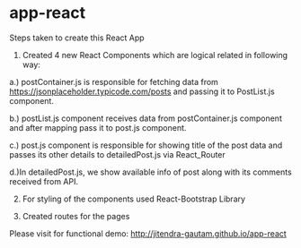 # app-react
Steps taken to create this React App

1. Created 4 new React Components which are logical related in following way:

a.) postContainer.js is responsible for fetching data from https://jsonplaceholder.typicode.com/posts and passing it to PostList.js component.

b.) postList.js component receives data from postContainer.js component and after mapping pass it to post.js component.

c.) post.js component is responsible for showing title of the post data and passes its other details to detailedPost.js via React_Router

d.)In detailedPost.js, we show available info of post along with its comments received from API.

2. For styling of the components used React-Bootstrap Library

3. Created routes for the pages

Please visit for functional demo:
http://jitendra-gautam.github.io/app-react
